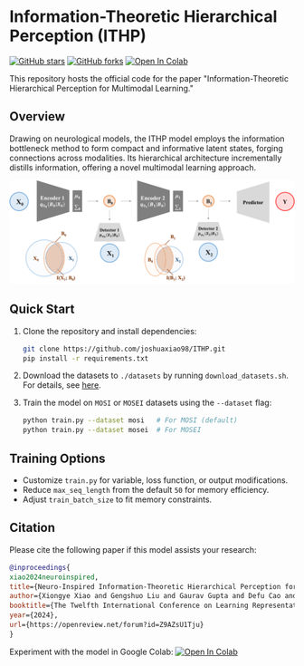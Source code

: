 # Information-Theoretic Hierarchical Perception (ITHP)

[![GitHub stars](https://img.shields.io/github/stars/joshuaxiao98/ITHP.svg?style=social&label=Star)](https://github.com/joshuaxiao98/ITHP/stargazers)
[![GitHub forks](https://img.shields.io/github/forks/joshuaxiao98/ITHP.svg?style=social&label=Fork)](https://github.com/joshuaxiao98/ITHP/network/members)
[![Open In Colab](https://colab.research.google.com/assets/colab-badge.svg)](https://colab.research.google.com/gist/joshuaxiao98/58265fa4270f19e5eea307b5cf56448f/ithp_test.ipynb)

This repository hosts the official code for the paper "Information-Theoretic Hierarchical Perception for Multimodal Learning."

## Overview

Drawing on neurological models, the ITHP model employs the information bottleneck method to form compact and informative latent states, forging connections across modalities. Its hierarchical architecture incrementally distills information, offering a novel multimodal learning approach.

![Model](./assets/Model.png)

## Quick Start

1. Clone the repository and install dependencies:
   ```bash
   git clone https://github.com/joshuaxiao98/ITHP.git
   pip install -r requirements.txt
   ```

2. Download the datasets to `./datasets` by running `download_datasets.sh`. For details, see [here](https://github.com/WasifurRahman/BERT_multimodal_transformer).

3. Train the model on `MOSI` or `MOSEI` datasets using the `--dataset` flag:
   ```bash
   python train.py --dataset mosi   # For MOSI (default)
   python train.py --dataset mosei  # For MOSEI
   ```

## Training Options

- Customize `train.py` for variable, loss function, or output modifications.
- Reduce `max_seq_length` from the default `50` for memory efficiency.
- Adjust `train_batch_size` to fit memory constraints.

## Citation

Please cite the following paper if this model assists your research:

```bibtex
@inproceedings{
xiao2024neuroinspired,
title={Neuro-Inspired Information-Theoretic Hierarchical Perception for Multimodal Learning},
author={Xiongye Xiao and Gengshuo Liu and Gaurav Gupta and Defu Cao and Shixuan Li and Yaxing Li and Tianqing Fang and Mingxi Cheng and Paul Bogdan},
booktitle={The Twelfth International Conference on Learning Representations},
year={2024},
url={https://openreview.net/forum?id=Z9AZsU1Tju}
}
```

Experiment with the model in Google Colab:
[![Open In Colab](https://colab.research.google.com/assets/colab-badge.svg)](https://colab.research.google.com/gist/joshuaxiao98/58265fa4270f19e5eea307b5cf56448f/ithp_test.ipynb)
